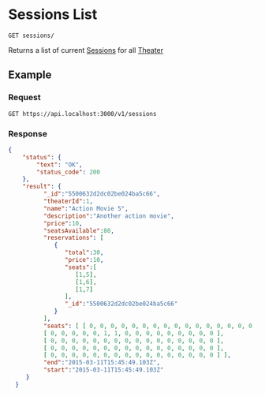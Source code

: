 # Sessions List
    GET sessions/
    
Returns a list of current [Sessions] for all [Theater]

## Example
### Request

    GET https://api.localhost:3000/v1/sessions

### Response
``` json
{
    "status": {
        "text": "OK",
        "status_code": 200
    },
    "result": {
          "_id":"5500632d2dc02be024ba5c66",
          "theaterId":1,
          "name":"Action Movie 5",
          "description":"Another action movie",
          "price":10,
          "seatsAvailable":80,
          "reservations": [
             {
                "total":30,
                "price":10,
                "seats":[
                   [1,5],
                   [1,6],
                   [1,7]
                ],
                "_id":"5500632d2dc02be024ba5c66"
             }
          ],
          "seats": [ [ 0, 0, 0, 0, 0, 0, 0, 0, 0, 0, 0, 0, 0, 0, 0, 0 ],
          [ 0, 0, 0, 0, 0, 1, 1, 0, 0, 0, 0, 0, 0, 0, 0, 0 ],
          [ 0, 0, 0, 0, 0, 0, 0, 0, 0, 0, 0, 0, 0, 0, 0, 0 ],
          [ 0, 0, 0, 0, 0, 0, 0, 0, 0, 0, 0, 0, 0, 0, 0, 0 ],
          [ 0, 0, 0, 0, 0, 0, 0, 0, 0, 0, 0, 0, 0, 0, 0, 0 ] ],
          "end":"2015-03-11T15:45:49.103Z",
          "start":"2015-03-11T15:45:49.103Z"
     }
  }
```

[Theater]: API%20Documentation/theaters/README.md
[Sessions]: API%20Documentation/sessions/README.md
